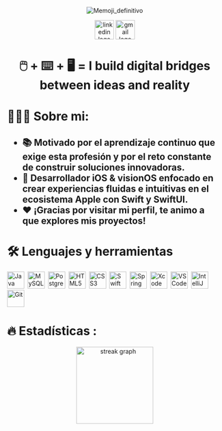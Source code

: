 <div align="center">
 
 ![Memoji_definitivo](https://github.com/Ferchulop/Ferchulop/assets/152642994/bbe0fa35-26bb-4802-aa36-179f7e817fc9)

 <a href="https://www.linkedin.com/in/fernando-jurado-madrid-11199132a/" target="_blank"><img src="https://img.shields.io/static/v1?message=LinkedIn&logo=linkedin&label=&color=0077B5&logoColor=white&labelColor=&style=for-the-badge" height="45" alt="linkedin logo"/></a>
 <a href="mailto:fernando.jurado.madrid@gmail.com"><img src="https://img.shields.io/static/v1?message=Gmail&logo=gmail&label=&color=D14836&logoColor=white&labelColor=&style=for-the-badge" height="45" alt="gmail logo"/></a>
 
</div>

###

<h1 align="center">🖱️ + ⌨️ + 🖥️  = I build digital bridges between ideas and reality</h1>

###

<h1 align="left">👨🏽‍💻 Sobre mi:</h1>

###

<h2 align="left">
 
- 📚 Motivado por el aprendizaje continuo que exige esta profesión y por el reto constante de construir soluciones innovadoras.
- 📱 Desarrollador iOS & visionOS enfocado en crear experiencias fluidas e intuitivas en el ecosistema Apple con Swift y SwiftUI.
- ❤ ¡Gracias por visitar mi perfil, te animo a que explores mis proyectos! 
 
</h2>

###

<h1 align="left">🛠 Lenguajes y herramientas</h1>

<p align="left">
  <img src="https://cdn.jsdelivr.net/gh/devicons/devicon/icons/java/java-original.svg" height="40" alt="Java" />&nbsp;
  <img src="https://cdn.jsdelivr.net/gh/devicons/devicon/icons/mysql/mysql-original.svg" height="40" alt="MySQL" />&nbsp;
  <img src="https://cdn.jsdelivr.net/gh/devicons/devicon/icons/postgresql/postgresql-original.svg" height="40" alt="PostgreSQL" />&nbsp;
  <img src="https://cdn.jsdelivr.net/gh/devicons/devicon/icons/html5/html5-original.svg" height="40" alt="HTML5" />&nbsp;
  <img src="https://cdn.jsdelivr.net/gh/devicons/devicon/icons/css3/css3-original.svg" height="40" alt="CSS3" />&nbsp;
  <img src="https://cdn.jsdelivr.net/gh/devicons/devicon/icons/swift/swift-original.svg" height="40" alt="Swift" />&nbsp;
  <img src="https://cdn.jsdelivr.net/gh/devicons/devicon/icons/spring/spring-original.svg" height="40" alt="Spring" />&nbsp;
  <img src="https://cdn.jsdelivr.net/gh/devicons/devicon/icons/xcode/xcode-original.svg" height="40" alt="Xcode" />&nbsp;
  <img src="https://cdn.jsdelivr.net/gh/devicons/devicon/icons/vscode/vscode-original.svg" height="40" alt="VS Code" />&nbsp;
  <img src="https://cdn.jsdelivr.net/gh/devicons/devicon/icons/intellij/intellij-original.svg" height="40" alt="IntelliJ" />&nbsp;
  <img src="https://cdn.jsdelivr.net/gh/devicons/devicon/icons/git/git-original.svg" height="40" alt="Git" />
</p>

###

<h1 align="left">🔥 Estadísticas :</h1>

<p align="center">
  <img src="https://streak-stats.demolab.com?user=Ferchulop&locale=en&mode=daily&theme=dark&hide_border=false&border_radius=5&order=3" height="180" alt="streak graph" />
</p>
